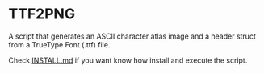  # TTF2PNG
A script that generates an ASCII character atlas image and a header struct from a TrueType Font (.ttf) file.

Check [INSTALL.md](INSTALL.md) if you want know how install and execute the script.
